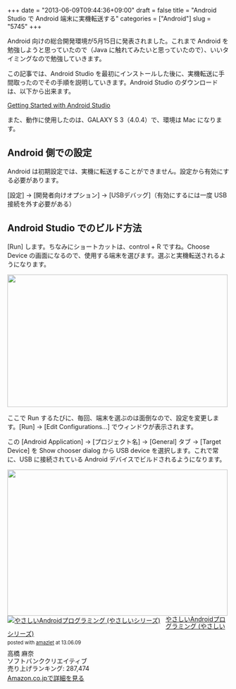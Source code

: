 +++
date = "2013-06-09T09:44:36+09:00"
draft = false
title = "Android Studio で Android 端末に実機転送する"
categories = ["Android"]
slug = "5745"
+++

Android 向けの総合開発環境が5月15日に発表されました。これまで Android を勉強しようと思っていたので（Java に触れてみたいと思っていたので）、いいタイミングなので勉強していきます。

この記事では、Android Studio を最初にインストールした後に、実機転送に手間取ったのでその手順を説明していきます。Android Studio のダウンロードは、以下から出来ます。

<a href="http://developer.android.com/sdk/installing/studio.html" target="_blank">Getting Started with Android Studio</a>

また、動作に使用したのは、GALAXY S 3（4.0.4）で、環境は Mac になります。

<h2>Android 側での設定</h2>

Android は初期設定では、実機に転送することができません。設定から有効にする必要があります。

[設定] → [開発者向けオプション] → [USBデバッグ]（有効にするには一度 USB 接続を外す必要がある）

<h2>Android Studio でのビルド方法</h2>

[Run] します。ちなみにショートカットは、control + R ですね。Choose Device の画面になるので、使用する端末を選びます。選ぶと実機転送されるようになります。

<img class="align-center" src="/images/2013/06/5745_1.png" border="0" width="500" height="301" />

ここで Run するたびに、毎回、端末を選ぶのは面倒なので、設定を変更します。[Run] → [Edit Configurations…] でウィンドウが表示されます。

この [Android Application] → [プロジェクト名] → [General] タブ → [Target Device] を Show chooser dialog から USB device を選択します。これで常に、USB に接続されている Android デバイスでビルドされるようになります。

<img class="align-center" src="/images/2013/06/5745_2.png" border="0" width="500" height="332" />

<div class="amazlet-box" style="margin-bottom:0px;"><div class="amazlet-image" style="float:left;margin:0px 12px 1px 0px;"><a href="http://www.amazon.co.jp/exec/obidos/ASIN/4797366133/rakuishi-22/ref=nosim/" name="amazletlink" target="_blank"><img src="http://ecx.images-amazon.com/images/I/41DPV5D6M2L._SL160_.jpg" alt="やさしいAndroidプログラミング (やさしいシリーズ)" style="border: none;" /></a></div><div class="amazlet-info" style="line-height:120%; margin-bottom: 10px"><div class="amazlet-name" style="margin-bottom:10px;line-height:120%"><a href="http://www.amazon.co.jp/exec/obidos/ASIN/4797366133/rakuishi-22/ref=nosim/" name="amazletlink" target="_blank">やさしいAndroidプログラミング (やさしいシリーズ)</a><div class="amazlet-powered-date" style="font-size:80%;margin-top:5px;line-height:120%">posted with <a href="http://www.amazlet.com/" title="amazlet" target="_blank">amazlet</a> at 13.06.09</div></div><div class="amazlet-detail">高橋 麻奈 <br />ソフトバンククリエイティブ <br />売り上げランキング: 287,474<br /></div><div class="amazlet-sub-info" style="float: left;"><div class="amazlet-link" style="margin-top: 5px"><a href="http://www.amazon.co.jp/exec/obidos/ASIN/4797366133/rakuishi-22/ref=nosim/" name="amazletlink" target="_blank">Amazon.co.jpで詳細を見る</a></div></div></div><div class="amazlet-footer" style="clear: left"></div></div>
